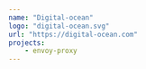 ```yaml
---
name: "Digital-ocean"
logo: "digital-ocean.svg"
url: "https://digital-ocean.com"
projects:
    - envoy-proxy
---
```


